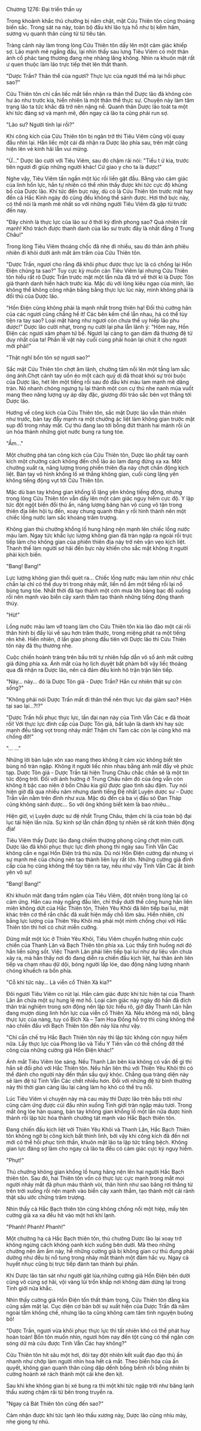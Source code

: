 




Chương 1276: Đại triển thần uy


Trong khoảnh khắc thủ chưởng bị nắm chặt, mặt Cửu Thiên tôn cũng thoáng biến sắc. Trong sát na này, toàn bộ đấu khí lão tựa hồ như bị kềm hãm, sương vụ quanh thân cũng từ từ tiêu tán.

Tràng cảnh này làm trong lòng Cửu Thiên tôn dấy lên một cảm giác khiếp sợ. Lão mạnh mẽ ngẩng đầu, lại nhìn thấy sau lưng Tiêu Viêm có một thân ảnh cổ phác tang thương đang nhẹ nhàng lăng không. Nhìn ra khuôn mặt rất ư quen thuộc làm lão trực tiếp thét lên thất thanh.

"Dược Trần? Thân thể của ngươi? Thực lực của ngươi thế mà lại hồi phục sao?"

Cửu Thiên tôn chỉ cần liếc mắt liền nhận ra thân thể Dược lão đã không còn hư ảo như trước kia, hiển nhiên là một thân thể thực sự. Chuyện này làm tâm trạng lão ta tức khắc đã trở nên nặng nề. Quanh thân Dược lão toát ta một khí tức đáng sợ và mạnh mẽ, đến ngay cả lão ta cũng phải run sợ.

"Lão sư? Người tỉnh lại rồi?"

Khi công kích của Cửu Thiên tôn bị ngăn trở thì Tiêu Viêm cũng vội quay đầu nhìn lại. Hắn liếc một cái đã nhận ra Dược lão phía sau, trên mặt cũng hiện lên vẻ kinh hãi lẫn vui mừng.

"Ừ…" Dược lão cười với Tiêu Viêm, sau đó chậm rãi nói: "Tiểu t ử kia, trước tiên ngươi đi giúp những người khác! Cứ giao y cho ta là được!"

Nghe vậy, Tiêu Viêm tần ngần một lúc rồi liền gật đầu. Bằng vào cảm giác của linh hổn lực, hắn tự nhiên có thể nhìn thấy được khí tức cực độ khủng bố của Dược lão. Khí tức đến bực này, dù có là Cửu Thiên tôn trước mặt hay đến cả Hắc Kình ngày đó cũng đều không thể sánh được. Hơi thở bực này, có thể nói là mạnh mẽ nhất so với những người Tiêu Viêm đã gặp từ trước đến nay.

"Đây chính là thực lực của lão sư ở thời kỳ đỉnh phong sao? Quả nhiên rất mạnh! Khó trách được thanh danh của lão sư trước đây là nhất đẳng ở Trung Châu!"

Trong lòng Tiêu Viêm thoáng chốc đã nhẹ đi nhiều, sau đó thân ảnh phiêu nhiên đi khỏi dưới ánh mắt âm trầm của Cửu Thiên tôn.

"Dược Trần, ngươi cho rằng đã khôi phục được thực lực là có chống lại Hồn Điện chúng ta sao?" Tuy cực kỳ muốn cản Tiêu Viêm lại nhưng Cửu Thiên tôn hiểu rất rõ Dược Trần trước mặt một lần nữa đã trở về thời kì là Dược Tôn giả thanh danh hiển hách trước kia. Mặc dù với lòng kiêu ngạo của mình, lão không thể không công nhận bằng bằng thực lực lúc này, mình không phải là đối thủ của Dược lão.

"Hồn Điện cũng không phải là mạnh nhất trong thiên hạ! Đối thủ cường hãn của các ngươi cũng chẵng hề ít! Các bên kềm chế lẫn nhau, há có thể tùy tiện ra tay sao? Loại mặt hàng như ngươi còn chưa thể uy hiếp lão phu được!" Dược lão cười nhạt, trong nụ cười lại pha lẫn lãnh ý: "Hôm nay, Hồn Điện các ngươi xâm phạm tứ bề. Ngươi lại càng to gan dám đả thương đệ tử duy nhất của ta! Phần lễ vật này cuối cùng phải hoàn lại chút ít cho ngươi mới phải!"

"Thật nghĩ bổn tôn sợ ngươi sao?"

Sắc mặt Cửu Thiên tôn chợt âm lãnh, chưởng tâm nổi lên một tầng lam sắc óng ánh.Chợt cánh tay uốn éo một cách quỷ dị đã thoát khỏi sự trói buộc của Dược lão, hét lên một tiếng rồi sau đó đấu khí màu lam mạnh mẽ dâng tràn. Nó nhanh chóng ngưng tụ lại thành một con cự thú nhe nanh múa vuốt mang theo năng lượng uy áp dày đặc, giương đôi trảo sắc bén vọt thẳng tới Dược lão.

Hướng về công kích của Cửu Thiên tôn, sắc mặt Dược lão vẫn thản nhiên như trước, bàn tay đẩy mạnh ra một chưởng ác liệt làm không gian trước mặt sụp đổ trong nháy mắt. Cự thú đang lao tới bỗng đứt thành hai mảnh rồi ùn ùn hóa thành những giọt nước bung ra tung tóe.

"Ầm…"

Một chưởng phá tan công kích của Cửu Thiên tôn, Dược lão phất tay oanh kích một chưởng cách không đến chỗ lão áo lam đang đứng xa xa. Một chưởng xuất ra, năng lượng trong phiến thiên địa này chợt chấn động kịch liệt. Bàn tay vô hình khổng lồ xé thẳng không gian, cuối cùng lặng yên không tiếng động vụt tới Cửu Thiên tôn.

Mặc dù ban tay không gian khổng lồ lặng yên không tiếng động, nhưng trong lòng Cửu Thiên tôn vẫn dấy lên một cảm giác nguy hiểm cực độ. Y lập tức đột ngột biến đổi thủ ấn, năng lượng băng hàn vô cùng vô tận trong thiên địa liền hội tụ đến, xoay chung quanh thân y rồi hình thành nên một chiếc lồng nước lam sắc khoảng trăm trượng.

Không gian thủ chưởng khổng lồ hung hăng nện mạnh lên chiếc lồng nước màu lam. Ngay tức khắc lực lượng không gian đã tràn ngập ra ngoài rồi trực tiếp làm cho không gian của phiến thiên địa này trở nên vặn vẹo kịch liệt. Thanh thế làm người sợ hãi đến bực này khiến cho sắc mặt không ít người phải kịch biến.

"Bang! Bang!"

Lực lượng không gian thổi quét ra… Chiếc lồng nước màu lam nhìn như chắc chắn lại chỉ có thể duy trì trong nháy mắt, liền nổ ầm một tiếng rồi lại nổ bùng tung tóe. Nhất thời đã tạo thành một cơn mưa lớn bàng bạc đổ xuống rồi nên mạnh vào biển cây xanh thẫm tạo thành những tiếng động thanh thúy.

"Hừ!"

Lồng nước màu lam vỡ toang làm cho Cửu Thiên tôn kia lảo đảo một cái rồi thân hình bị đẩy lùi về sau hơn trăm thước, trong miệng phát ra một tiếng rên khẽ. Hiển nhiên, ở lần giao phong đầu tiên với Dược lão thì Cửu Thiên tôn này đã thụ thương nhẹ.

Cuộc chiến hoành tráng trên bầu trời tự nhiên hấp dẫn vô số ánh mắt cường giả đứng phía xa. Ánh mắt của họ lịch duyệt bất phàm bởi vậy liếc thoáng qua đã nhận ra Dược lão, nên cả đám đều kinh hô trận trận liên tiếp.

"Này… này… đó là Dược Tôn giả - Dược Trần? Hắn cư nhiên thật sự còn sống?"

"Không phải nói Dược Trần mất đi thân thể nên thực lực đại giảm sao? Hiện tại sao lại…?!?"

"Dược Trần hồi phục thực lực, lần đại nạn này của Tinh Vẫn Các e đã thoát rồi! Với thực lực đỉnh cấp của Dược Tôn giả, bất luận là danh khí hay sức mạnh đều tăng vọt trong nháy mắt! Thậm chí Tam các còn lại cũng khó mà chống đỡ!"

"… …"

Những lời bàn luận xôn xao mang theo không ít cảm xúc không biết tên bùng nổ tràn ngập. Không ít người liếc nhìn nhau bằng ánh mắt đầy vẻ phức tạp. Dược Tôn giả - Dược Trần tái hiện Trung Châu chắc chắn sẽ là một tin tức động trời. Đối với ảnh hưởng ở Trung Châu năm đó của ông vẫn còn không ít bậc cao niên ở bốn Châu kia giữ được giao tình sâu đậm. Tuy nói hiện giờ đã qua nhiều năm nhưng danh tiếng Đệ nhất Luyện dược sư – Dược Trần vẫn nằm trên đỉnh như xưa. Mặc dù đến cả ba vị đầu sỏ Đan Tháp cũng không sánh được… So với ông không biết kém là bao nhiêu…

Hiện giờ, vị Luyện dược sư đệ nhất Trung Châu, thậm chí là của toàn bộ đại lục tái hiện lần nữa. Sự kinh sợ lẫn chấn động tự nhiên sẽ rất kinh thiên động địa!

Tiêu Viêm thấy Dược lão đang chiếm thượng phong cũng chợt mỉm cười. Dược lão đã khôi phục thực lực đỉnh phong thì ngày sau Tinh Vẫn Các không cần e ngại Hồn Điện trả thù nữa. Dù nói Hồn Điện cường đại nhưng vì sự mạnh mẽ của chúng nên tạo thành liên lụy rất lớn. Những cường giả đỉnh cấp của họ cũng không thể tùy tiện ra tay, nếu như vậy Tinh Vẫn Các ắt bình yên vô sự!

"Bang! Bang!"

Khi khuôn mặt đang trầm ngâm của Tiêu Viêm, đột nhiên trong lòng lại có cảm ứng. Hắn cau mày ngẩng đầu lên, chỉ thấy dưới thế công hung hãn liên miên không dứt của Hắc Thiên tôn, Thiên Yêu Khôi đã liên tiếp bại lui, mặt khác trên cơ thể rắn chắc đã xuất hiện mấy chỗ lõm sâu. Hiển nhiên, chỉ bằng lực lượng của Thiên Yêu Khôi mà phải một mình chống chọi với Hắc Thiên tôn thì hơi có chút miễn cưỡng.

Dừng mắt một lúc ở Thiên Yêu Khôi, Tiêu Viêm chuyển hướng nhìn cuộc chiến của Thanh Lân và Bạch Thiên tôn phía xa. Lúc thấy tình huống nơi đó hắn liền sửng sốt. Việc Thanh Lân phải liên tiếp bại lui như dự liệu vẫn chưa xảy ra, mà hắn thấy nơi đó đang diễn ra chiến đấu kịch liệt, hai thân ảnh liên tiếp va chạm nhau dữ dội, bóng người lấp lóe, dao động năng lượng nhanh chóng khuếch ra bốn phía.

"Cỗ khí tức này… Là viễn cổ Thiên Xà kia?"

Đôi ngươi Tiêu Viêm co rút lại. Hắn cảm giác được khí tức hiện tại của Thanh Lân ẩn chứa một sự hung lệ mơ hồ. Loại cảm giác này ngày đó hắn đã đích thân trải nghiệm trong sơn động nên lập tức hiểu rõ, giờ đây Thanh Lân hẳn đang mượn dùng linh hồn lực của viễn cổ Thiên Xà. Nếu không mà nói, bằng thực lực của nàng, tuy có Bích Xà – Tam Hoa Đồng hỗ trợ thì cũng không thế nào chiến đấu với Bạch Thiên tôn đến nảy lửa như vậy.

"Chỉ cần chế trụ Hắc Bạch Thiên tôn này thì lập tức không còn nguy hiểm nữa. Lấy thực lực của Phong lão và Tiểu Y Tiên vẫn có thể chống đỡ thế công của những cường giả Hồn Điện khác!"

Ánh mắt Tiêu Viêm lóe sáng. Nếu Thanh Lân bên kia không có vấn đề gì thì hắn sẽ đối phó với Hắc Thiên tôn. Nếu hắn liên thủ với Thiên Yêu Khôi thì có thể đánh cho người này đến thần sầu quỷ khóc. Chẳng qua tràng diện này sẽ làm đệ tử Tinh Vẫn Các chết nhiều hơn. Đối với những đệ từ bình thường này thì thời gian càng lâu lại càng làm họ khó có thể trụ nổi.

Lúc Tiêu Viêm vì chuyện này mà cau mày thì Dược lão trên bầu trời như cũng cảm ứng được cúi đầu nhìn xuống Tinh giới tràn ngập máu tươi. Trong mắt ông lóe hàn quang, bàn tay không gian khổng lồ một lần nữa được hình thành rồi lập tức hóa thành chưởng tát mạnh vào Hắc Bạch thiên tôn.

Đang chiến đấu kịch liệt với Thiên Yêu Khôi và Thanh Lân, Hắc Bạch Thiên tôn không ngờ bị công kích bất thình lình, bởi vậy khi công kích đã đến nơi mới có thể hồi phục tinh thần, khuôn mặt lão ta lập tức trắng bệch. Không gian lực đáng sợ làm cho ngay cả lão ta đều có cảm giác cực kỳ nguy hiểm.

"Phụt!"

Thủ chưởng không gian khổng lồ hung hăng nện lên hai người Hắc Bạch thiên tôn. Sau đó, hai Thiên tôn vốn có thực lực cực mạnh trong mắt mọi người nháy mắt đã phun máu thành vòi, thân hình như sao băng rơi thẳng từ trên trời xuống rồi nện mạnh vào biển cây xanh thẳm, tạo thành một cái rãnh thật sâu ước chừng trăm trượng.

Nhìn thấy cả Hắc Bạch thiên tôn cũng không chống nổi một hiệp, mấy tên cường giả xa xa đều hít vào một hơi khí lạnh.

"Phanh! Phanh! Phanh!"

Một chưởng hạ cả Hắc Bạch thiên tôn, thủ chưởng Dược lão lại xoay trở không ngừng cách không oanh kích xuống bên dưới. Mà theo những chưởng nện ầm ầm này, hễ những cường giả bị không gian cự thủ đụng phải dường như đều bị nổ tung trong nháy mắt thành một đám hắc vụ. Ngay cả huyết nhục cũng bị trực tiếp đánh tan thành bụi phấn.

Khi Dược lão tàn sát như người gặt lúa,những cường giả Hồn Điện bên dười cũng vô cùng sợ hãi, vội vàng lủi trốn khắp nơi không dám dừng lại trong Tinh giới nửa khắc.

Nhìn thấy cường giả Hồn Điện tổn thất thảm trọng, Cửu Thiên tôn đằng kia cũng sầm mặt lại. Cục diện cơ bản bởi sự xuất hiện của Dược Trần đã nằm ngoài tầm khống chế, nhưng lão ta cũng không cam tâm tình nguyện buông bỏ!

"Dược Trần, ngươi vừa khôi phục thực lực thì tất nhiên khó có thể phát huy hoàn toàn! Bổn tôn muốn nhìn, ngươi hôm nay đến tột cùng có thể ngăn cơn sóng dữ mà cứu được Tinh Vẫn Các hay không?"

Cửu Thiên tôn hít sâu một hơi, đôi tay đột nhiên kết xuất đạo đạo thủ ấn nhanh như chớp làm người nhìn hoa hết cả mắt. Theo biến hóa của ấn quyết, không gian quanh thân cũng dập dềnh bồng bềnh rồi bỗng nhiên bị cường hoành xé rách thành một cái khe đen kịt.

Sau khi khe không gian bị xé bung ra thì một khí tức ngập trời như băng lạnh thấu xương chậm rãi từ bên trong truyền ra.

"Ngay cả Bát Thiên tôn cũng đến sao?"

Cảm nhận được khí tức lạnh lẽo thấu xương này, Dược lão cũng nhíu mày, nhẹ giọng tự nhủ.




